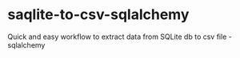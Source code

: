 # saqlite-to-csv-sqlalchemy

Quick and easy workflow to extract data from SQLite db to csv file - sqlalchemy  